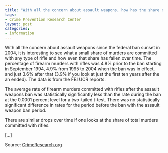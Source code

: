 ```yaml
---
title: "With all the concern about assault weapons, how has the share of murders with rifles changed over time?"
tags:
- Crime Prevention Research Center
layout: post
categories:
- information
---
```


With all the concern about assault weapons since the federal ban sunset in 2004, it is interesting to see what a small share of murders are committed with any type of rifle and how even that share has fallen over time. The percentage of firearm murders with rifles was 4.8% prior to the ban starting in September 1994, 4.9% from 1995 to 2004 when the ban was in effect, and just 3.6% after that (3.9% if you look at just the first ten years after the an ended). The data is from the FBI UCR reports.

The average rate of firearm murders committed with rifles after the assault weapons ban was statistically significantly less than the rate during the ban at the 0.0001 percent level for a two-tailed t-test. There was no statistically significant difference in rates for the period before the ban with the assault weapon ban period.

There are similar drops over time if one looks at the share of total murders committed with rifles.

\[...\]

Source: [CrimeResearch.org](https://crimeresearch.org/2024/02/with-all-the-concern-about-assault-weapons-how-has-the-share-of-murders-with-rifles-changed-over-time/)
